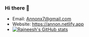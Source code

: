### Hi there 👋

<!--
**rajneeshweb/rajneeshweb** is a ✨ _special_ ✨ repository because its `README.md` (this file) appears on your GitHub profile.

Here are some ideas to get you started:

- 🔭 I’m currently working on ...
- 🌱 I’m currently learning ...
- 👯 I’m looking to collaborate on ...
- 🤔 I’m looking for help with ...
- 💬 Ask me about ...
- 📫 How to reach me: ...
- 😄 Pronouns: ...
- ⚡ Fun fact: ...
-->
- Email: Annonx7@gmail.com
- Website: https://annon.netlify.app
- [![Rajneesh's GitHub stats](https://github-readme-stats.vercel.app/api?username=rajneeshweb&show_icons=true&theme=tokyonight)](https://github.com/rajneeshweb/github-readme-stats)
